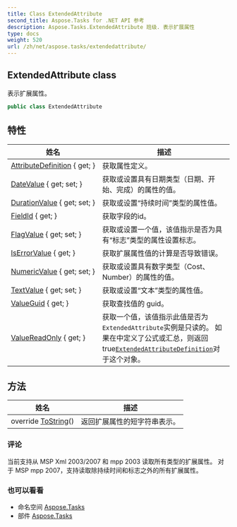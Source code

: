 ```yaml
---
title: Class ExtendedAttribute
second_title: Aspose.Tasks for .NET API 参考
description: Aspose.Tasks.ExtendedAttribute 班级. 表示扩展属性
type: docs
weight: 520
url: /zh/net/aspose.tasks/extendedattribute/
---
```

## ExtendedAttribute class

表示扩展属性。

```csharp
public class ExtendedAttribute
```

## 特性

| 姓名 | 描述 |
| --- | --- |
| [AttributeDefinition](../../aspose.tasks/extendedattribute/attributedefinition/) { get; } | 获取属性定义。 |
| [DateValue](../../aspose.tasks/extendedattribute/datevalue/) { get; set; } | 获取或设置具有日期类型（日期、开始、完成）的属性的值。 |
| [DurationValue](../../aspose.tasks/extendedattribute/durationvalue/) { get; set; } | 获取或设置“持续时间”类型的属性值。 |
| [FieldId](../../aspose.tasks/extendedattribute/fieldid/) { get; } | 获取字段的id。 |
| [FlagValue](../../aspose.tasks/extendedattribute/flagvalue/) { get; set; } | 获取或设置一个值，该值指示是否为具有“标志”类型的属性设置标志。 |
| [IsErrorValue](../../aspose.tasks/extendedattribute/iserrorvalue/) { get; } | 获取扩展属性值的计算是否导致错误。 |
| [NumericValue](../../aspose.tasks/extendedattribute/numericvalue/) { get; set; } | 获取或设置具有数字类型（Cost、Number）的属性的值。 |
| [TextValue](../../aspose.tasks/extendedattribute/textvalue/) { get; set; } | 获取或设置“文本”类型的属性值。 |
| [ValueGuid](../../aspose.tasks/extendedattribute/valueguid/) { get; } | 获取查找值的 guid。 |
| [ValueReadOnly](../../aspose.tasks/extendedattribute/valuereadonly/) { get; } | 获取一个值，该值指示此值是否为`ExtendedAttribute`实例是只读的。 如果在中定义了公式或汇总，则返回 true[`ExtendedAttributeDefinition`](../extendedattributedefinition/)对于这个对象。 |

## 方法

| 姓名 | 描述 |
| --- | --- |
| override [ToString](../../aspose.tasks/extendedattribute/tostring/)() | 返回扩展属性的短字符串表示。 |

### 评论

当前支持从 MSP Xml 2003/2007 和 mpp 2003 读取所有类型的扩展属性。 对于 MSP mpp 2007，支持读取除持续时间和标志之外的所有扩展属性。

### 也可以看看

* 命名空间 [Aspose.Tasks](../../aspose.tasks/)
* 部件 [Aspose.Tasks](../../)


